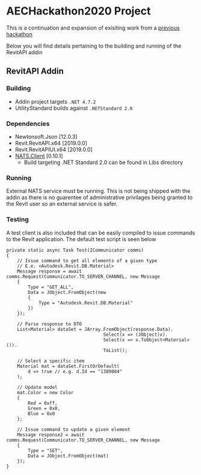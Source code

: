 # AECHackathon2020 Project

This is a continuation and expansion of exisiting work from a [previous hackathon](https://github.com/LMA-Studio/enghackathon2020)

Below you will find details pertaining to the building and running of the RevitAPI addin

## RevitAPI Addin

### Building

- Addin project targets `.NET 4.7.2`
- UtilityStandard builds against `.NETStandard 2.0`

### Dependencies

- Newtonsoft.Json [12.0.3]
- Revit.RevitAPI.x64 [2019.0.0]
- Revit.RevitAPIUI.x64 [2019.0.0]
- [NATS.Client](https://github.com/nats-io/nats.net) [0.10.1]
    - Build targeting .NET Standard 2.0 can be found in Libs directory

### Running

External NATS service must be running. This is not being shipped with the addin as there is no guarentee of administrative privilages being granted to the Revit user so an external service is safer.

### Testing

A test client is also included that can be easily compiled to issue commands to the Revit application. The default test script is seen below

```
private static async Task Test(ICommunicator comms)
{
    // Issue command to get all elements of a given type
    // E.e. <Autodesk.Revit.DB.Material>
    Message response = await comms.Request(Communicator.TO_SERVER_CHANNEL, new Message
    {
        Type = "GET_ALL",
        Data = JObject.FromObject(new
        {
            Type = "Autodesk.Revit.DB.Material"
        })
    });

    // Parse response to DTO
    List<Material> dataSet = JArray.FromObject(response.Data).
                                    Select(x => (JObject)x).
                                    Select(x => x.ToObject<Material>()).
                                    ToList();

    // Select a specific item
    Material mat = dataSet.FirstOrDefault(
        d => true // e.g. d.Id == "1389804"
    );

    // Update model
    mat.Color = new Color
    {
        Red = 0xff,
        Green = 0x0,
        Blue = 0x0
    };

    // Issue command to update a given element
    Message response2 = await comms.Request(Communicator.TO_SERVER_CHANNEL, new Message
    {
        Type = "SET",
        Data = JObject.FromObject(mat)
    });
}
```